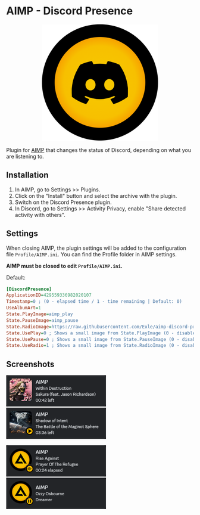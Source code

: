 # AIMP - Discord Presence

<p align="center">
  <img src=".github/aimp-discord-312.png">
</p>

Plugin for [AIMP](https://aimp.ru/) that changes the status of Discord, depending on what you are listening to.

## Installation

1. In AIMP, go to Settings >> Plugins.
2. Click on the "Install" button and select the archive with the plugin.
3. Switch on the Discord Presence plugin.
4. In Discord, go to Settings >> Activity Privacy, enable "Share detected activity with others".

## Settings
When closing AIMP, the plugin settings will be added to the configuration file ``Profile/AIMP.ini``. You can find the Profile folder in AIMP settings.

**AIMP must be closed to edit ``Profile/AIMP.ini``.**

Default:
```ini
[DiscordPresence]
ApplicationID=429559336982020107
Timestamp=0 ; (0 - elapsed time / 1 - time remaining | Default: 0)
UseAlbumArt=1
State.PlayImage=aimp_play
State.PauseImage=aimp_pause
State.RadioImage=https://raw.githubusercontent.com/Exle/aimp-discord-presence/main/.github/aimp_icons/animated/aimp_radio_v2.gif
State.UsePlay=0 ; Shows a small image from State.PlayImage (0 - disable / 1 - enable | Default: 0)
State.UsePause=0 ; Shows a small image from State.PauseImage (0 - disable / 1 - enable | Default: 0)
State.UseRadio=1 ; Shows a small image from State.RadioImage (0 - disable / 1 - enable | Default: 1)
```

## Screenshots

![Screenshot1](.github/screenshots/1.png)
![Screenshot2](.github/screenshots/2.png)

![Screenshot3](.github/screenshots/3.png)
![Screenshot4](.github/screenshots/4.png)
